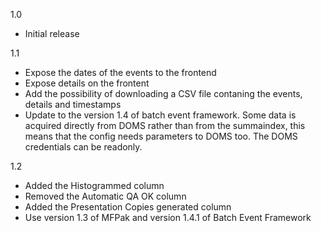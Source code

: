 1.0
* Initial release 

1.1
* Expose the dates of the events to the frontend
* Expose details on the frontent
* Add the possibility of downloading a CSV file contaning the events, details and timestamps
* Update to the version 1.4 of batch event framework. Some data is acquired directly from DOMS rather than from the summaindex, 
  this means that the config needs parameters to DOMS too. The DOMS credentials can be readonly.

1.2
 * Added the Histogrammed column
 * Removed the Automatic QA OK column
 * Added the Presentation Copies generated column
 * Use version 1.3 of MFPak and version 1.4.1 of Batch Event Framework